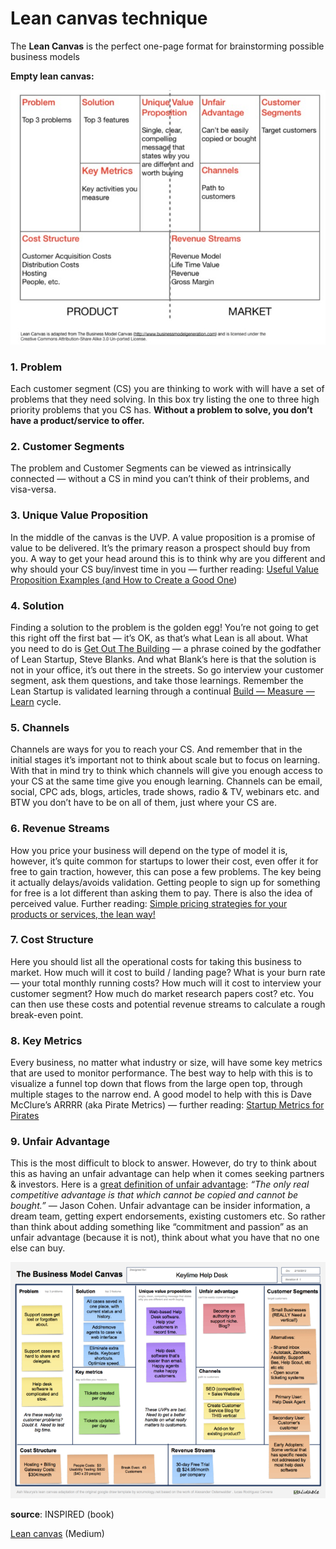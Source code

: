 # Lean canvas technique

The **Lean Canvas** is the perfect one-page format for brainstorming possible business models

**Empty lean canvas:**

![](<../../.gitbook/assets/image (9).png>)



### 1. Problem <a href="#19bf" id="19bf"></a>

Each customer segment (CS) you are thinking to work with will have a set of problems that they need solving. In this box try listing the one to three high priority problems that you CS has. **Without a problem to solve, you don’t have a product/service to offer.**

### 2. Customer Segments <a href="#274d" id="274d"></a>

The problem and Customer Segments can be viewed as intrinsically connected — without a CS in mind you can’t think of their problems, and visa-versa.

### 3. Unique Value Proposition <a href="#b4ea" id="b4ea"></a>

In the middle of the canvas is the UVP. A value proposition is a promise of value to be delivered. It’s the primary reason a prospect should buy from you. A way to get your head around this is to think why are you different and why should your CS buy/invest time in you — further reading: [Useful Value Proposition Examples (and How to Create a Good One](http://conversionxl.com/value-proposition-examples-how-to-create/))

### 4. Solution <a href="#b275" id="b275"></a>

Finding a solution to the problem is the golden egg! You’re not going to get this right off the first bat — it’s OK, as that’s what Lean is all about. What you need to do is [Get Out The Building](http://steveblank.com/2014/03/18/get-the-heck-out-of-the-building-in-founders-school-part-2/) — a phrase coined by the godfather of Lean Startup, Steve Blanks. And what Blank’s here is that the solution is not in your office, it’s out there in the streets. So go interview your customer segment, ask them questions, and take those learnings. Remember the Lean Startup is validated learning through a continual [Build — Measure — Learn](http://theleanstartup.com/principles) cycle.

### 5. Channels <a href="#de40" id="de40"></a>

Channels are ways for you to reach your CS. And remember that in the initial stages it’s important not to think about scale but to focus on learning. With that in mind try to think which channels will give you enough access to your CS at the same time give you enough learning. Channels can be email, social, CPC ads, blogs, articles, trade shows, radio & TV, webinars etc. and BTW you don’t have to be on all of them, just where your CS are.

### 6. Revenue Streams <a href="#873f" id="873f"></a>

How you price your business will depend on the type of model it is, however, it’s quite common for startups to lower their cost, even offer it for free to gain traction, however, this can pose a few problems. The key being it actually delays/avoids validation. Getting people to sign up for something for free is a lot different than asking them to pay. There is also the idea of perceived value. Further reading: [Simple pricing strategies for your products or services, the lean way!](http://www.ekonomiaconsultants.com/616/)

### 7. Cost Structure <a href="#f929" id="f929"></a>

Here you should list all the operational costs for taking this business to market. How much will it cost to build / landing page? What is your burn rate — your total monthly running costs? How much will it cost to interview your customer segment? How much do market research papers cost? etc. You can then use these costs and potential revenue streams to calculate a rough break-even point.

### 8. Key Metrics <a href="#fe80" id="fe80"></a>

Every business, no matter what industry or size, will have some key metrics that are used to monitor performance. The best way to help with this is to visualize a funnel top down that flows from the large open top, through multiple stages to the narrow end. A good model to help with this is Dave McClure’s ARRRR (aka Pirate Metrics) — further reading: [Startup Metrics for Pirates](http://www.slideshare.net/dmc500hats/startup-metrics-for-pirates-long-version)

### 9. Unfair Advantage <a href="#72f6" id="72f6"></a>

This is the most difficult to block to answer. However, do try to think about this as having an unfair advantage can help when it comes seeking partners & investors. Here is a [great definition of unfair advantage](http://blog.asmartbear.com/unfair-advantages.html): _“The only real competitive advantage is that which cannot be copied and cannot be bought.”_ — Jason Cohen. Unfair advantage can be insider information, a dream team, getting expert endorsements, existing customers etc. So rather than think about adding something like “commitment and passion” as an unfair advantage (because it is not), think about what you have that no one else can buy.

![](<../../.gitbook/assets/image (12) (1).png>)

**source**: INSPIRED (book)

[Lean canvas](https://medium.com/@steve\_mullen/an-introduction-to-lean-canvas-5c17c469d3e0) (Medium)
